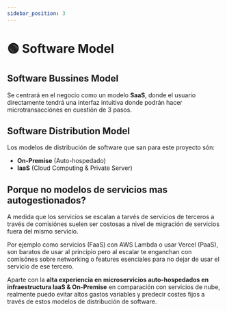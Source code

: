 ```yaml
---
sidebar_position: 3
---
```


# 🟢 Software Model

## Software Bussines Model
Se centrará en el negocio como un modelo **SaaS**, donde el usuario directamente tendrá una interfaz intuitiva donde podrán hacer microtransacciónes en cuestión de 3 pasos.

## Software Distribution Model

Los modelos de distribución de software que san para este proyecto són:
- **On-Premise** (Auto-hospedado)
- **IaaS** (Cloud Computing & Private Server)

## Porque no modelos de servicios mas autogestionados?

A medida que los servicios se escalan a tarvés de servicios de terceros a través de comisiónes suelen ser costosas a nivel de migración de servicios fuera del mismo servicio.

Por ejemplo como servicios (FaaS) con AWS Lambda o usar Vercel (PaaS), son baratos de usar al principio pero al escalar te enganchan con comisónes sobre networking o features esenciales para no dejar de usar el servicio de ese tercero.

Aparte con la **alta experiencia en microservicios auto-hospedados en infraestructura IaaS & On-Premise** en comparación con servicios de nube, realmente puedo evitar altos gastos variables y predecir costes fijos a través de estos modelos de distribución de software.
